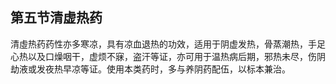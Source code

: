 ## 第五节清虚热药

清虛热药药性亦多寒凉，具有凉血退热的功效，适用于阴虚发热，骨蒸潮热，手足心热以及口燥咽干，虚烦不寐，盗汗等证，亦可用于温热病后期，邪热未尽，伤阴劫液或发夜热早凉等证。使用本类药时，多与养阴药配伍，以标本兼治。
